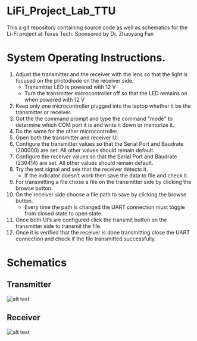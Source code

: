 # LiFi_Project_Lab_TTU
This a git repository containing source code as well as schematics for the Li-Fi project at Texas Tech.
Sponsored by Dr. Zhaoyang Fan
# System Operating Instructions.
1.	Adjust the transmitter and the receiver with the lens so that the light is focused on the photodiode on the receiver side.
	*	Transmitter LED is powered with 12 V
	*	Turn the transmitter microcontroller off so that the LED remains on when powered with 12 V
2.	Keep only one microcontroller plugged into the laptop whether it be the transmitter or receiver.
3.	Got the the command prompt and type the command "mode" to determine which COM port it is and write it down or memorize it.
4.	Do the same for the other microcontroller.
5.	Open both the transmitter and receiver UI.
6.	Configure the transmitter values so that the Serial Port and Baudrate (200000) are set. All other values should remain default.
7.	Configure the receiver values so that the Serial Port and Baudrate (230414) are set. All other values should remain default.
8.	Try the test signal and see that the receiver detects it.
	*	If the indicator doesn’t work then save the data to file and check it.
9.	For transmitting a file chose a file on the transmitter side by clicking the browse button.
10.	On the receiver side choose a file path to save by clicking the browse button.
	*	Every time the path is changed the UART connection must toggle from closed state to open state.
11.	Once both UI’s are configured click the transmit button on the transmitter side to transmit the file.
12.	Once it is verified that the receiver is done transmitting close the UART connection and check if the file transmitted successfully.
# Schematics
## Transmitter
![alt text][Transmitter]
## Receiver
![alt text][Receiver]

[Transmitter]: https://github.com/soukoba/LiFi_Project_Lab_TTU/blob/master/TransmitterSchematic.PNG
[Receiver]: https://github.com/soukoba/LiFi_Project_Lab_TTU/blob/master/ReceiverSchematic.PNG
